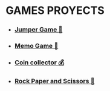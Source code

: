 # GAMES PROYECTS

 * ### [Jumper Game :rabbit:](https://julianpariss.github.io/WebGames/JumperGame)
 * ### [Memo Game :memo:](https://julianpariss.github.io/WebGames/memoGame)
 * ### [Coin collector :moneybag:](https://julianpariss.github.io/WebGames/adventureGame)
 * ### [Rock Paper and Scissors :open_hands:](https://julianpariss.github.io/WebGames/piedraPapelTijera)


